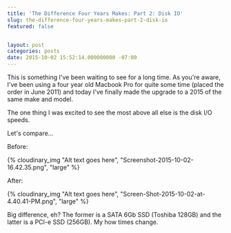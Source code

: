 ```yaml
---
title: 'The Difference Four Years Makes: Part 2: Disk IO'
slug: the-difference-four-years-makes-part-2-disk-io
featured: false


layout: post
categories: posts
date: 2015-10-02 15:52:14.000000000 -07:00
---
```


This is something I've been waiting to see for a long time. As you're aware, I've been using a four year old Macbook Pro for quite some time (placed the order in June 2011) and today I've finally made the upgrade to a 2015 of the same make and model.

The one thing I was excited to see the most above all else is the disk I/O speeds.

Let's compare…

Before:

{% cloudinary_img "Alt text goes here", "Screenshot-2015-10-02-16.42.35.png", "large" %}

After:

{% cloudinary_img "Alt text goes here", "Screen-Shot-2015-10-02-at-4.40.41-PM.png", "large" %}

Big difference, eh? The former is a SATA 6Gb SSD (Toshiba 128GB) and the latter is a PCI-e SSD (256GB). My how times change.

